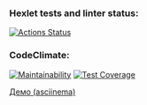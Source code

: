 ### Hexlet tests and linter status:
[![Actions Status](https://github.com/a-dishenko/frontend-project-46/actions/workflows/hexlet-check.yml/badge.svg)](https://github.com/a-dishenko/frontend-project-46/actions)

### CodeClimate:
[![Maintainability](https://api.codeclimate.com/v1/badges/43e956ea189472cf2c08/maintainability)](https://codeclimate.com/github/a-dishenko/frontend-project-46/maintainability)
[![Test Coverage](https://api.codeclimate.com/v1/badges/43e956ea189472cf2c08/test_coverage)](https://codeclimate.com/github/a-dishenko/frontend-project-46/test_coverage)

<a href="https://asciinema.org/connect/68f7750a-fc0f-4120-8035-c0bcd98ffcb2">Демо (asciinema)</a>

